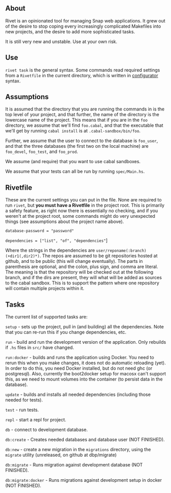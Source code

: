 ## About

Rivet is an opinionated tool for managing Snap web applications. It
grew out of the desire to stop coping every increasingly complicated
Makefiles into new projects, and the desire to add more sophisticated
tasks.

It is still very new and unstable. Use at your own risk.

## Use

`rivet task` is the general syntax. Some commands read required
settings from a `Rivetfile` in the current directory, which is written
in [configurator](http://hackage.haskell.org/package/configurator) syntax.

## Assumptions

It is assumed that the directory that you are running the commands in
is the top level of your project, and that further, the name of the
directory is the lowercase name of the project. This means that if you
are in the `foo` directory, we assume that we'll find `foo.cabal`, and
that the executable that we'll get by running `cabal install` is at
`.cabal-sandbox/bin/foo`.

Further, we assume that the user to connect to the database is
`foo_user`, and that the three databases (the first two on the local
machine) are `foo_devel`, `foo_test`, and `foo_prod`.

We assume (and require) that you want to use cabal sandboxes.

We assume that your tests can all be run by running `spec/Main.hs`.

## Rivetfile

These are the current settings you can put in the file. None are
required to run `rivet`, but **you must have a Rivetfile** in the
project root. This is primarily a safety feature, as right now there
is essentially no checking, and if you weren't at the project root,
some commands might do very unexpected things (see assumptions about
the project name above).

`database-password = "password"`

`dependencies = ["list", "of", "dependencies"`]

Where the strings in the dependencies are
`user/reponame(:branch)(+dir1(,dir2)*)`. The repos are assumed to be
git repositories hosted at github, and to be public (this will change
eventually). The parts in parenthesis are optional, and the colon,
plus sign, and comma are literal. The meaning is that the repository
will be checked out at the following branch, and if the dirs are
present, they will what will be added as sources to the cabal
sandbox. This is to support the pattern where one repository will
contain multiple projects within it.

## Tasks

The current list of supported tasks are:

`setup` - sets up the project, pull in (and building) all the
    dependencies. Note that you can re-run this if you change
    dependencies, etc.

`run` - build and run the development version of the application. Only
    rebuilds if `.hs` files in `src/` have changed.

`run:docker` - builds and runs the application using Docker. You need
    to rerun this when you make changes, it does not do automatic
    reloading (yet). In order to do this, you need Docker installed,
    but do not need ghc (or postgresql). Also, currently the
    boot2docker setup for macosx can't support this, as we need to
    mount volumes into the container (to persist data in the database).

`update` - builds and installs all needed dependencies (including
           those needed for tests).

`test` - run tests.

`repl` - start a repl for project.

`db` - connect to development database.

`db:create` - Creates needed databases and database user (NOT FINISHED).

`db:new` - create a new migration in the `migrations` directory, using
           the `migrate` utility (unreleased, on github at dbp/migrate)

`db:migrate` - Runs migration against development database (NOT FINISHED).

`db:migrate:docker` - Runs migrations against development setup in docker (NOT FINISHED).
